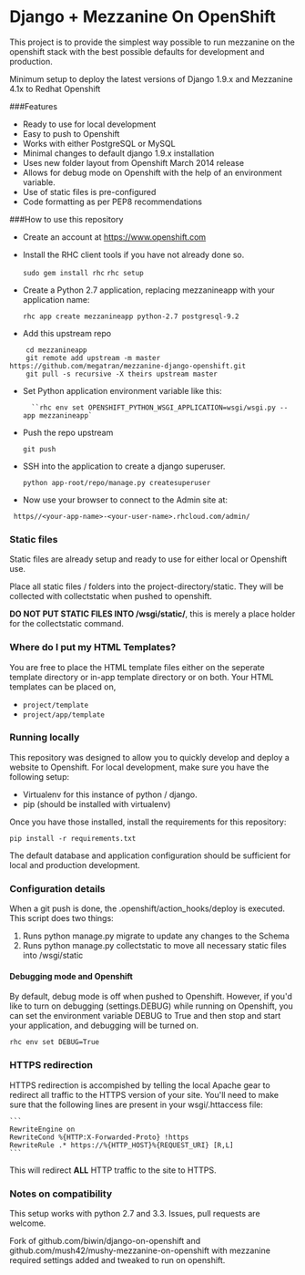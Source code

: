 Django + Mezzanine On OpenShift
===

This project is to provide the simplest way possible to run mezzanine on the openshift stack with the best possible defaults for development and production.

Minimum setup to deploy the latest versions of Django 1.9.x and Mezzanine 4.1x to Redhat Openshift

###Features
* Ready to use for local development
* Easy to push to Openshift
* Works with  either PostgreSQL or MySQL
* Minimal changes to default django 1.9.x installation
* Uses new folder layout from Openshift March 2014 release
* Allows for debug mode on Openshift with the help of an environment variable.
* Use of static files is pre-configured
* Code formatting as per PEP8 recommendations


###How to use this repository
- Create an account at https://www.openshift.com
- Install the RHC client tools if you have not already done so.


    `sudo gem install rhc`
    `rhc setup`


- Create a Python 2.7 application, replacing mezzanineapp with your application name:


    `rhc app create mezzanineapp python-2.7 postgresql-9.2`

- Add this upstream repo

```
    cd mezzanineapp
    git remote add upstream -m master https://github.com/megatran/mezzanine-django-openshift.git
    git pull -s recursive -X theirs upstream master
```


- Set Python application environment variable like this:
    

        ``rhc env set OPENSHIFT_PYTHON_WSGI_APPLICATION=wsgi/wsgi.py --app mezzanineapp`


- Push the repo upstream


    `git push`

- SSH into the application to create a django superuser.


    `python app-root/repo/manage.py createsuperuser`


- Now use your browser to connect to the Admin site at:

` https//<your-app-name>-<your-user-name>.rhcloud.com/admin/`


### Static files
Static files are already setup and ready to use for either local or Openshift use. 

Place all static files / folders into the project-directory/static.  They will be collected with collectstatic when 
pushed to openshift.

**DO NOT PUT STATIC FILES INTO /wsgi/static/**, this is merely a place holder for the collectstatic command.

### Where do I put my HTML Templates?
You are free to place the HTML template files either on the seperate template directory or in-app template directory or
 on both.
Your HTML templates can be placed on,

 * `project/template`
 * `project/app/template`


### Running locally
This repository was designed to allow you to quickly develop and deploy a website to Openshift.  For local development, make sure you have the following setup:

- Virtualenv for this instance of python / django.
- pip (should be installed with virtualenv)

Once you have those installed, install the requirements for this repository:


    pip install -r requirements.txt


The default database and application configuration should be sufficient for local and production development.

### Configuration details
When a git push is done, the .openshift/action_hooks/deploy is executed.  This script does two things:

1.  Runs python manage.py migrate to update any changes to the Schema
2.  Runs python manage.py collectstatic to move all necessary static files into /wsgi/static

#### Debugging mode and Openshift
By default, debug mode is off when pushed to Openshift.  However, if you'd like to turn on debugging (settings.DEBUG) while running on Openshift, you can set the environment variable DEBUG to True and then stop and start your application, and debugging will be turned on.

    rhc env set DEBUG=True

### HTTPS redirection
HTTPS redirection is accompished by telling the local Apache gear to redirect all traffic to the HTTPS version of your site.  You'll need to make sure that the following lines are present in your wsgi/.httaccess file:
    
    
    ```
    RewriteEngine on
    RewriteCond %{HTTP:X-Forwarded-Proto} !https
    RewriteRule .* https://%{HTTP_HOST}%{REQUEST_URI} [R,L]  
    ```

This will redirect **ALL** HTTP traffic to the site to HTTPS.

### Notes on compatibility
This setup works with python 2.7 and 3.3. Issues, pull requests are welcome.



Fork of github.com/biwin/django-on-openshift and github.com/mush42/mushy-mezzanine-on-openshift with mezzanine required settings added and tweaked to run on openshift.

